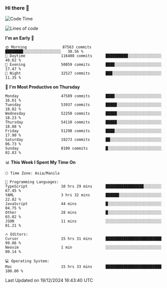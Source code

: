 ### Hi there 👋

<!--START_SECTION:waka-->
![Code Time](http://img.shields.io/badge/Code%20Time-5%2C754%20hrs%2027%20mins-blue)

![Lines of code](https://img.shields.io/badge/From%20Hello%20World%20I%27ve%20Written-113.4%20million%20lines%20of%20code-blue)

**I'm an Early 🐤** 

```text
🌞 Morning                87563 commits       ████████░░░░░░░░░░░░░░░░░   30.56 % 
🌆 Daytime                116408 commits      ██████████░░░░░░░░░░░░░░░   40.62 % 
🌃 Evening                50059 commits       ████░░░░░░░░░░░░░░░░░░░░░   17.47 % 
🌙 Night                  32527 commits       ███░░░░░░░░░░░░░░░░░░░░░░   11.35 % 
```
📅 **I'm Most Productive on Thursday** 

```text
Monday                   47589 commits       ████░░░░░░░░░░░░░░░░░░░░░   16.61 % 
Tuesday                  53937 commits       █████░░░░░░░░░░░░░░░░░░░░   18.82 % 
Wednesday                52250 commits       █████░░░░░░░░░░░░░░░░░░░░   18.23 % 
Thursday                 54110 commits       █████░░░░░░░░░░░░░░░░░░░░   18.88 % 
Friday                   51298 commits       ████░░░░░░░░░░░░░░░░░░░░░   17.90 % 
Saturday                 19273 commits       ██░░░░░░░░░░░░░░░░░░░░░░░   06.73 % 
Sunday                   8100 commits        █░░░░░░░░░░░░░░░░░░░░░░░░   02.83 % 
```


📊 **This Week I Spent My Time On** 

```text
🕑︎ Time Zone: Asia/Manila

💬 Programming Languages: 
TypeScript               10 hrs 29 mins      █████████████████░░░░░░░░   67.45 % 
YAML                     3 hrs 32 mins       ██████░░░░░░░░░░░░░░░░░░░   22.82 % 
JavaScript               44 mins             █░░░░░░░░░░░░░░░░░░░░░░░░   04.75 % 
Other                    28 mins             █░░░░░░░░░░░░░░░░░░░░░░░░   03.02 % 
JSON                     11 mins             ░░░░░░░░░░░░░░░░░░░░░░░░░   01.21 % 

🔥 Editors: 
Cursor                   15 hrs 31 mins      █████████████████████████   99.86 % 
Neovim                   1 min               ░░░░░░░░░░░░░░░░░░░░░░░░░   00.14 % 

💻 Operating System: 
Mac                      15 hrs 33 mins      █████████████████████████   100.00 % 
```


 Last Updated on 19/12/2024 16:43:40 UTC
<!--END_SECTION:waka-->


<!--
**rad182/rad182** is a ✨ _special_ ✨ repository because its `README.md` (this file) appears on your GitHub profile.

Here are some ideas to get you started:

- 🔭 I’m currently working on ...
- 🌱 I’m currently learning ...
- 👯 I’m looking to collaborate on ...
- 🤔 I’m looking for help with ...
- 💬 Ask me about ...
- 📫 How to reach me: ...
- 😄 Pronouns: ...
- ⚡ Fun fact: ...
-->
